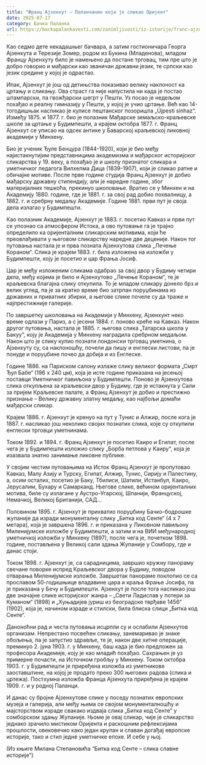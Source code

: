 ```yaml
---
title: "Франц Ајзенхут – Паланчанин који је сликао Оријент"
date: 2025-07-17
category: Бачка Паланка
url: https://backapalankavesti.com/zanimljivosti/iz-istorije/franc-ajzenhut-palancanin-koji-je-slikao-orijent/
---
```


Као седмо дете некадашњег бачвара, а затим гостионичара Георга Ајзенхута и Терезије Зомер, родом из Букина (Младенова), младом Францу Ајзенхуту било је намењено да постане трговац, тим пре што је добро говорио и мађарски као званичан државни језик, те српски као језик средине у којој је одрастао.

Ипак, Ајзенхут је још од детињства показивао велику наклоност ка цртању и сликању. Ова страст га није напустила ни када је постао штампарски, па гвожђарски шегрт у Пешти. Уз посао је недељом похађао и реалну гимназију у Пешти, у којој је учио цртање. Већ као 14-тогодишњак насликао је кулисе пештанског позоришта „Újpesti sinhaz“. Између 1875. и 1877. г. био је полазник Мађарске земаљско-краљевске школе за цртање у Будимпешти, а крајем октобра 1877. г. Франц Ајзенхут се уписао на одсек антике у Баварској краљевској ликовној академији у Минхену.

Био је ученик Ђуле Бенцура (1844-1920), који је био међу најистакнутијим представницима академизма и мађарског историјског сликарства у 19. веку, а похађао је и школу признатог сликара и уметничког педагога Вилхелма Дица (1839-1907), који је сликао ратне и обичајне мотиве. После прве године студија Франц Ајзенхут је добио мађарску државну стипендију, али је наредне године, због материјалних тешкоћа, прекинуо школовање. Вратио се у Минхен и на Академију 1880. године, где је 1881. г. за свој рад добио похвалницу, а 1882. г. и сребрну медаљу Академије. Године 1881. први пут је своја дела излагао у Будимпешти.

Као полазник Академије, Ајзенхут је 1883. г. посетио Кавказ и први пут се упознао са атмосфером Истока, а ово путовање га је трајно определило ка оријенталним сликарским мотивима, који ће преовлађивати у његовом сликарству наредне две деценије. Након тог путовања настала је и прва позната Ајзенхутова слика „Лечење Кораном“. Слика је крајем 1883. г. била изложена на изложби у Будимпешти, коју је посетио и цар Фрања Јосиф.

Цар је међу изложеним сликама одабрао за свој двор у Будиму четири дела, међу којима је било и Ајзенхутово „Лечење Кораном“, те је краљевска благајна слику откупила. То је младом сликару донело брз и велик углед, па је за кратко време био затрпан поруџбинама из државних и приватних збирки, а његове слике почеле су да траже и најпрестижније галерије.

По завршетку школовања на Академији у Минхену, Ајзенхунт неко време одлази у Париз, а с јесени 1884. г. поново креће на Кавказ. Након другог путовања, настала је 1885. г. његова слика „Татарска школа у Бакуу“, коју је Академија у Минхену наградила сребрном медаљом. Након што је слику купио познати лондонски трговац уметнина, о Ајзенхуту су, са наклоношћу, почели да пишу и енглески листови, па је понуде и поруџбине почео да добија и из Енглеске.

Године 1886. на Париском салону излаже слику великог формата „Смрт Ђул Бабе“ (196 x 240 цм), која је исте године приказана на јесењој поставци Уметничког павиљона у Будимпешти. Поново је Ајзенхутова слика откупљена за краљевски двор у Будиму, где је истакнута у Сали за пријем Краљевске палате, а Франц Ајзенхут је добио и престижно признање – Велику државну златну медаљу, као најбољи домаћи мађарски сликар.

Крајем 1886. г. Ајзенхут је кренуо на пут у Тунис и Алжир, после кога је 1887. г. насликао још неколико својих познатих слика, које су откупили енглески трговци уметнинама.

Током 1892. и 1894. г. Франц Ајзенхут је посетио Каиро и Египат, после чега је у Будимпешти изложио слику „Борба петлова у Каиру“, која је изазвала знатно занимање ликовне публике.

У својим честим путовањима на Исток Франц Ајзенхут је пропутовао Кавказ, Малу Азију и Турску, Египат, Алжир, Тунис, Сирију и Палестину, а, осим осталих, посетио је Баку, Тбилиси, Шатили, Истанбул, Каиро, Јерусалим, Бухару и Самарканд. Његове слике, већином оријенталних мотива, биле су излагане у Аустро-Угарској, Шпанији, Француској, Немачкој, Великој Британији, САД…

Половином 1895. г. Ајзенхут је прихватио поруџбину Бачко-бодрошке жупаније да изради монументалну слику „Битка код Сенте“ (4 x 7 метара), која је завршена 1896. г. и приказана у Ликовном павиљону Миленијумске изложбе у Будимпешти, а затим и на ВИИ међународној уметничкој изложби у Минхену (1897), после чега је, почетком 1898. године, постављена у Великој сали здања Жупаније у Сомбору, где и данас стоји.

Током 1898. г. Ајзенхут је, са сарадницима, завршио кружну панораму свечане поворке испред Краљевског двора у Будиму, поводом отварања Миленијумске изложбе. Завршетак панораме поклопио се са прославом 50-годишњице владавине цара и краља Фрање Јосифа, па је приказана у Бечу и Будимпешти. Ајзенхут је после тога насликао још две значајне слике историјског жанра – „Свети Ладислав у потери за Куманом“ (1898) и „Хуњадијев јуриш из београдске тврђаве 1456“ (1902), која је, начином израде и стилски, била блиска слици „Битка код Сенте“.

Даноноћни рад и честа путовања исцрпли су и ослабили Ајзенхутов организам. Непрестано посвећен сликању, занемаривао је знаке обољења, па је запустио здравље, те је, након две хитне операције, преминуо 2. јуна 1903. г. у Минхену, баш када је био предложен за професора Академије, коју је као младић похађао. Сахрањен је уз примерне почасти, на Источном гробљу у Минхену. Током октобра 1903. г. у Будимпешти је приређена изложба из уметникове заоставштине, на којој је продато преко 300 његових радова (слика и цртежа). Постхумна изложба Франца Ајзенхута приређена је крајем 1909. г. и у родној Паланци.

И данас су бројне Ајзенхутове слике у поседу познатих европских музеја и галерија, али међу њима се својом монументалношћу и мајсторством израде свакако издваја слика „Битка код Сенте“ у сомборском здању Жупаније. Њоме је овај сликар, чије је сликарство једнако зрачило мистиком Оријента и раскошним рефлексијама прошлости, овековечио како један крупан и славан догађај европске историје, тако и стил једне уметничке епохе. И себе у њој.

(Из књиге Милана Степановића “Битка код Сенте – слика славне историје”)
